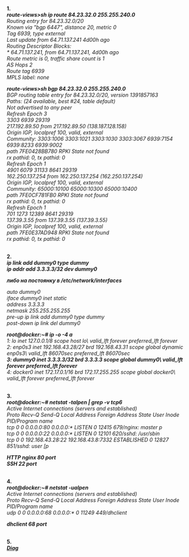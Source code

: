 **1.**\
***route-views>sh ip route 84.23.32.0 255.255.240.0***\
_Routing entry for 84.23.32.0/20\
  Known via "bgp 6447", distance 20, metric 0\
  Tag 6939, type external\
  Last update from 64.71.137.241 4d00h ago\
  Routing Descriptor Blocks:_\
  _* 64.71.137.241, from 64.71.137.241, 4d00h ago\
      Route metric is 0, traffic share count is 1\
      AS Hops 2\
      Route tag 6939\
      MPLS label: none_


***route-views>sh bgp 84.23.32.0 255.255.240.0***\
_BGP routing table entry for 84.23.32.0/20, version 1391857163\
Paths: (24 available, best #24, table default)\
  Not advertised to any peer\
  Refresh Epoch 3\
  3303 6939 29319\
    217.192.89.50 from 217.192.89.50 (138.187.128.158)\
      Origin IGP, localpref 100, valid, external\
      Community: 3303:1006 3303:1021 3303:1030 3303:3067 6939:7154 6939:8233 6939:9002\
      path 7FE0428BB780 RPKI State not found\
      rx pathid: 0, tx pathid: 0\
  Refresh Epoch 1\
  4901 6079 31133 8641 29319\
    162.250.137.254 from 162.250.137.254 (162.250.137.254)\
      Origin IGP, localpref 100, valid, external\
      Community: 65000:10100 65000:10300 65000:10400\
      path 7FE0CF781FB0 RPKI State not found\
      rx pathid: 0, tx pathid: 0\
  Refresh Epoch 1\
  701 1273 12389 8641 29319\
    137.39.3.55 from 137.39.3.55 (137.39.3.55)\
      Origin IGP, localpref 100, valid, external\
      path 7FE0E37AD948 RPKI State not found\
      rx pathid: 0, tx pathid: 0_


\
**2.**\
***ip link add dummy0 type dummy\
ip addr add 3.3.3.3/32 dev dummy0***

***либо на постоянку в /etc/network/interfaces***

_auto dummy0\
iface dummy0 inet static\
    address 3.3.3.3\
    netmask 255.255.255.255\
    pre-up ip link add dummy0 type dummy\
    post-down ip link del dummy0_


***root@docker:~# ip -o -4 a***\
_1: lo    inet 127.0.0.1/8 scope host lo\       valid_lft forever preferred_lft forever\
2: enp0s3    inet 192.168.43.28/27 brd 192.168.43.31 scope global dynamic enp0s3\       valid_lft 86070sec preferred_lft 86070sec\
***3: dummy0    inet 3.3.3.3/32 brd 3.3.3.3 scope global dummy0\       valid_lft forever preferred_lft forever***\
4: docker0    inet 172.17.0.1/16 brd 172.17.255.255 scope global docker0\       valid_lft forever preferred_lft forever_


\
**3.**\
***root@docker:~# netstat -talpen | grep -v tcp6***\
_Active Internet connections (servers and established)\
Proto Recv-Q Send-Q Local Address           Foreign Address         State       User       Inode      PID/Program name\
tcp        0      0 0.0.0.0:80              0.0.0.0:*               LISTEN      0          12415      679/nginx: master p\
tcp        0      0 0.0.0.0:22              0.0.0.0:*               LISTEN      0          12101      620/sshd: /usr/sbin\
tcp        0      0 192.168.43.28:22        192.168.43.8:7332       ESTABLISHED 0          12827      851/sshd: user [p_


***HTTP nginx 80 port\
SSH 22 port***


\
**4.**\
***root@docker:~# netstat -ualpen***\
_Active Internet connections (servers and established)\
Proto Recv-Q Send-Q Local Address           Foreign Address         State       User       Inode      PID/Program name\
udp        0      0 0.0.0.0:68              0.0.0.0:*                           0          11249      449/dhclient_

***dhclient 68 port***


\
**5.**\
***[Diag](https://github.com/Borodatko/devops_netology/blob/3c1a60c697b999734323d661aa5b33be8484b2a3/diag.png)***


